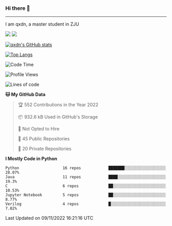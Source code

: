 ### Hi there 👋
---

I am qxdn, a master student in ZJU

[![](https://img.shields.io/badge/blog-qxdn-brightgreen?style=for-the-badge&logo=hexo)](https://qianxu.run) [![](https://img.shields.io/badge/bilibili-qxdn-ff69b4?style=for-the-badge&logo=Bilibili)](https://space.bilibili.com/11674667)


[![qxdn's GitHub stats](https://github-readme-stats.vercel.app/api?username=qxdn&count_private=true&show_icons=true)](https://github.com/qxdn)

[![Top Langs](https://github-readme-stats.vercel.app/api/top-langs/?username=qxdn&layout=compact)](https://github.com/qxdn)

<!--START_SECTION:waka-->
![Code Time](http://img.shields.io/badge/Code%20Time-600%20hrs-blue)

![Profile Views](http://img.shields.io/badge/Profile%20Views-13-blue)

![Lines of code](https://img.shields.io/badge/From%20Hello%20World%20I%27ve%20Written-1%20Million%20lines%20of%20code-blue)

**🐱 My GitHub Data** 

> 🏆 552 Contributions in the Year 2022
 > 
> 📦 932.6 kB Used in GitHub's Storage 
 > 
> 🚫 Not Opted to Hire
 > 
> 📜 45 Public Repositories 
 > 
> 🔑 20 Private Repositories  
 > 
**I Mostly Code in Python** 

```text
Python                   16 repos            ███████░░░░░░░░░░░░░░░░░░   28.07% 
Java                     11 repos            ████░░░░░░░░░░░░░░░░░░░░░   19.3% 
C                        6 repos             ██░░░░░░░░░░░░░░░░░░░░░░░   10.53% 
Jupyter Notebook         5 repos             ██░░░░░░░░░░░░░░░░░░░░░░░   8.77% 
Verilog                  4 repos             █░░░░░░░░░░░░░░░░░░░░░░░░   7.02%

```



 Last Updated on 09/11/2022 16:21:16 UTC
<!--END_SECTION:waka-->

<!--
**qxdn/qxdn** is a ✨ _special_ ✨ repository because its `README.md` (this file) appears on your GitHub profile.

Here are some ideas to get you started:

- 🔭 I’m currently working on ...
- 🌱 I’m currently learning ...
- 👯 I’m looking to collaborate on ...
- 🤔 I’m looking for help with ...
- 💬 Ask me about ...
- 📫 How to reach me: ...
- 😄 Pronouns: ...
- ⚡ Fun fact: ...
-->

